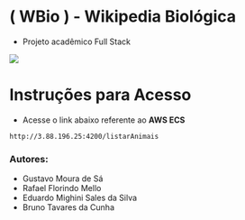 # ( WBio ) - Wikipedia Biológica
- Projeto acadêmico Full Stack


<img src="https://github.com/user-attachments/assets/08b19a54-7b90-4b97-87af-5dab14987182">

# Instruções para Acesso

- Acesse o link abaixo referente ao **AWS ECS**

```
http://3.88.196.25:4200/listarAnimais
```

### Autores:
- Gustavo Moura de Sá
- Rafael Florindo Mello
- Eduardo Mighini Sales da Silva
- Bruno Tavares da Cunha
